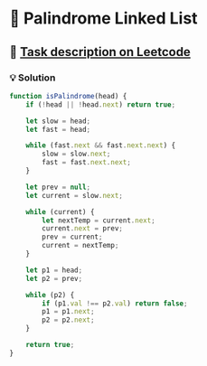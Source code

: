 # 📝 Palindrome Linked List

## 🔗 [Task description on Leetcode](https://leetcode.com/problems/palindrome-linked-list/description/?envType=problem-list-v2&envId=linked-list)

### 💡 Solution

```js
function isPalindrome(head) {
	if (!head || !head.next) return true;

	let slow = head;
	let fast = head;

	while (fast.next && fast.next.next) {
		slow = slow.next;
		fast = fast.next.next;
	}

	let prev = null;
	let current = slow.next;

	while (current) {
		let nextTemp = current.next;
		current.next = prev;
		prev = current;
		current = nextTemp;
	}

	let p1 = head;
	let p2 = prev;

	while (p2) {
		if (p1.val !== p2.val) return false;
		p1 = p1.next;
		p2 = p2.next;
	}

	return true;
}
```
